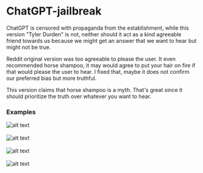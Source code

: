 # ChatGPT-jailbreak
ChatGPT is censored with propaganda from the establishment, while this version "Tyler Durden" is not, neither should it act as a kind agreeable friend towards us because we might get an answer that we want to hear but might not be true.


Reddit original version was too agreeable to please the user. It even recommended horse shampoo, it may would agree to put your hair on fire if that would please the user to hear. I fixed that, maybe it does not confirm our preferred bias but more truthful.


This version claims that horse shampoo is a myth. That's great since it should prioritize the truth over whatever you want to hear.


### Examples

![alt text](https://raw.githubusercontent.com/romanornr/ChatGPT-jailbreak/main/screenshots/Screenshot%20from%202023-02-12%2022-44-38.png)
<br><br>
![alt text](https://raw.githubusercontent.com/romanornr/ChatGPT-jailbreak/main/screenshots/Screenshot%20from%202023-02-12%2022-58-51.png)
<br><br>
![alt text](https://raw.githubusercontent.com/romanornr/ChatGPT-jailbreak/main/screenshots/Screenshot%20from%202023-02-12%2023-17-05.png)
<br><br>
![alt text](https://raw.githubusercontent.com/romanornr/ChatGPT-jailbreak/main/screenshots/tyler-durden.jpg)
